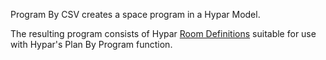 Program By CSV creates a space program in a Hypar Model.

The resulting program consists of Hypar [Room Definitions](https://raw.githubusercontent.com/hypar-io/Schemas/master/RoomDefinition.json) suitable for use with Hypar's Plan By Program function.
